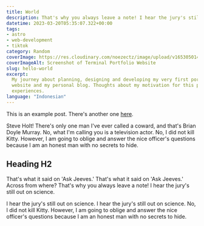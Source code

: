 ```yaml
---
title: World
description: That's why you always leave a note! I hear the jury's still out on science. Did you enjoy your meal, Mom? You drank it fast enough. I'm half machine. I'm a monster. We just call it a sausage.
datetime: 2023-03-20T05:35:07.322+00:00
tags: 
- astro
- web-development
- tiktok
category: Random
coverImage: https://res.cloudinary.com/noezectz/image/upload/v1653050141/SatNaing/blog_at_cafe_ei1wf4.jpg
coverImageAlt: Screenshot of Terminal Portfolio Website
slug: hello-world
excerpt:
  My journey about planning, designing and developing my very first portfolio
  website and my personal blog. Thoughts about my motivation for this project and
  experiences.
language: "Indonesian"
---
```


This is an example post. There's another one [here](/blog/posts/hola).

Steve Holt! There's only one man I've ever called a coward, and that's Brian Doyle Murray. No, what I'm calling you is a television actor. No, I did not kill Kitty. However, I am going to oblige and answer the nice officer's questions because I am an honest man with no secrets to hide.

## Heading H2

That's what it said on 'Ask Jeeves.' That's what it said on 'Ask Jeeves.' Across from where? That's why you always leave a note! I hear the jury's still out on science.

I hear the jury's still out on science. I hear the jury's still out on science. No, I did not kill Kitty. However, I am going to oblige and answer the nice officer's questions because I am an honest man with no secrets to hide.
